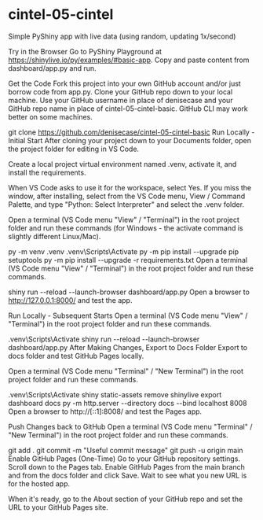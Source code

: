 # cintel-05-cintel
Simple PyShiny app with live data (using random, updating 1x/second)

Try in the Browser
Go to PyShiny Playground at https://shinylive.io/py/examples/#basic-app. Copy and paste content from dashboard/app.py and run.

Get the Code
Fork this project into your own GitHub account and/or just borrow code from app.py. Clone your GitHub repo down to your local machine. Use your GitHub username in place of denisecase and your GitHub repo name in place of cintel-05-cintel-basic. GitHub CLI may work better on some machines.

git clone https://github.com/denisecase/cintel-05-cintel-basic
Run Locally - Initial Start
After cloning your project down to your Documents folder, open the project folder for editing in VS Code.

Create a local project virtual environment named .venv, activate it, and install the requirements.

When VS Code asks to use it for the workspace, select Yes. If you miss the window, after installing, select from the VS Code menu, View / Command Palette, and type "Python: Select Interpreter" and select the .venv folder.

Open a terminal (VS Code menu "View" / "Terminal") in the root project folder and run these commands (for Windows - the activate command is slightly different Linux/Mac).

py -m venv .venv
.venv\Scripts\Activate
py -m pip install --upgrade pip setuptools
py -m pip install --upgrade -r requirements.txt
Open a terminal (VS Code menu "View" / "Terminal") in the root project folder and run these commands.

shiny run --reload --launch-browser dashboard/app.py
Open a browser to http://127.0.0.1:8000/ and test the app.

Run Locally - Subsequent Starts
Open a terminal (VS Code menu "View" / "Terminal") in the root project folder and run these commands.

.venv\Scripts\Activate
shiny run --reload --launch-browser dashboard/app.py
After Making Changes, Export to Docs Folder
Export to docs folder and test GitHub Pages locally.

Open a terminal (VS Code menu "Terminal" / "New Terminal") in the root project folder and run these commands.

.venv\Scripts\Activate
shiny static-assets remove
shinylive export dashboard docs
py -m http.server --directory docs --bind localhost 8008
Open a browser to http://[::1]:8008/ and test the Pages app.

Push Changes back to GitHub
Open a terminal (VS Code menu "Terminal" / "New Terminal") in the root project folder and run these commands.

git add .
git commit -m "Useful commit message"
git push -u origin main
Enable GitHub Pages (One-Time)
Go to your GitHub repository settings. Scroll down to the Pages tab. Enable GitHub Pages from the main branch and from the docs folder and click Save. Wait to see what you new URL is for the hosted app.

When it's ready, go to the About section of your GitHub repo and set the URL to your GitHub Pages site.
